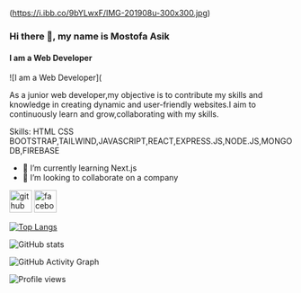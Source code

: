 (https://i.ibb.co/9bYLwxF/IMG-201908u-300x300.jpg)
### Hi there 👋, my name is Mostofa Asik
#### I am a Web Developer
![I am a Web Developer](

As a junior web developer,my objective is to contribute my skills and knowledge in creating dynamic and user-friendly websites.I aim to continuously learn and grow,collaborating with my skills.

Skills: HTML CSS BOOTSTRAP,TAILWIND,JAVASCRIPT,REACT,EXPRESS.JS,NODE.JS,MONGODB,FIREBASE

- 🌱 I’m currently learning Next.js 
- 👯 I’m looking to collaborate on a company 


[<img src='https://cdn.jsdelivr.net/npm/simple-icons@3.0.1/icons/github.svg' alt='github' height='40'>](https://github.com/MostofaAsik)  [<img src='https://cdn.jsdelivr.net/npm/simple-icons@3.0.1/icons/facebook.svg' alt='facebook' height='40'>](https://www.facebook.com/MAS15060)  

[![Top Langs](https://github-readme-stats.vercel.app/api/top-langs/?username=MostofaAsik)](https://github.com/anuraghazra/github-readme-stats)

![GitHub stats](https://github-readme-stats.vercel.app/api?username=MostofaAsik&show_icons=true&count_private=true)  

![GitHub Activity Graph](https://activity-graph.herokuapp.com/graph?username=MostofaAsik)  

![Profile views](https://gpvc.arturio.dev/MostofaAsik)  
